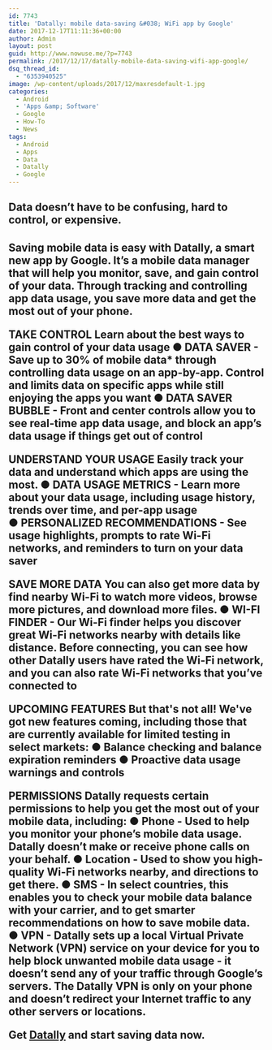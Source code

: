 ```yaml
---
id: 7743
title: 'Datally: mobile data-saving &#038; WiFi app by Google'
date: 2017-12-17T11:11:36+00:00
author: Admin
layout: post
guid: http://www.nowuse.me/?p=7743
permalink: /2017/12/17/datally-mobile-data-saving-wifi-app-google/
dsq_thread_id:
  - "6353940525"
image: /wp-content/uploads/2017/12/maxresdefault-1.jpg
categories:
  - Android
  - 'Apps &amp; Software'
  - Google
  - How-To
  - News
tags:
  - Android
  - Apps
  - Data
  - Datally
  - Google
---
```

<h2>Data doesn’t have to be confusing, hard to control, or expensive.</h2>
<h2>Saving mobile data is easy with Datally, a smart new app by Google. It’s a mobile data manager that will help you monitor, save, and gain control of your data. Through tracking and controlling app data usage, you save more data and get the most out of your phone.

<b>TAKE CONTROL</b>
Learn about the best ways to gain control of your data usage
● <b>DATA SAVER</b> - Save up to 30% of mobile data* through controlling data usage on an app-by-app. Control and limits data on specific apps while still enjoying the apps you want
● <b>DATA SAVER BUBBLE</b> - Front and center controls allow you to see real-time app data usage, and block an app’s data usage if things get out of control

<b>UNDERSTAND YOUR USAGE</b>
Easily track your data and understand which apps are using the most.
● <b>DATA USAGE METRICS</b> - Learn more about your data usage, including usage history, trends over time, and per-app usage
● <b>PERSONALIZED RECOMMENDATIONS</b> - See usage highlights, prompts to rate Wi-Fi networks, and reminders to turn on your data saver

<b>SAVE MORE DATA</b>
You can also get more data by find nearby Wi-Fi to watch more videos, browse more pictures, and download more files.
● <b>WI-FI FINDER</b> - Our Wi-Fi finder helps you discover great Wi-Fi networks nearby with details like distance. Before connecting, you can see how other Datally users have rated the Wi-Fi network, and you can also rate Wi-Fi networks that you’ve connected to

<b>UPCOMING FEATURES</b>
But that's not all! We've got new features coming, including those that are currently available for limited testing in select markets:
● Balance checking and balance expiration reminders
● Proactive data usage warnings and controls

<b>PERMISSIONS</b>
Datally requests certain permissions to help you get the most out of your mobile data, including:
● <b>Phone</b> - Used to help you monitor your phone’s mobile data usage. Datally doesn’t make or receive phone calls on your behalf.
● <b>Location</b> - Used to show you high-quality Wi-Fi networks nearby, and directions to get there.
● <b>SMS</b> - In select countries, this enables you to check your mobile data balance with your carrier, and to get smarter recommendations on how to save mobile data.
● <b>VPN</b> - Datally sets up a local Virtual Private Network (VPN) service on your device for you to help block unwanted mobile data usage - it doesn’t send any of your traffic through Google’s servers. The Datally VPN is only on your phone and doesn’t redirect your Internet traffic to any other servers or locations.

Get <a href="https://play.google.com/store/apps/details?id=com.google.android.apps.freighter&amp;utm_campaign=website&amp;utm_medium=referral_google&amp;utm_source=google" target="_blank" rel="noopener">Datally</a> and start saving data now.</h2>